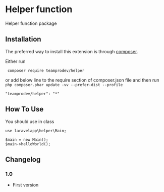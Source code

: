 # Helper function #

Helper function package

## Installation ##

The preferred way to install this extension is through [composer](http://getcomposer.org/download/).

Either run

```
 composer require teamprodev/helper
```

or add below line to the require section of composer.json file and then run `php composer.phar update -vv --prefer-dist --profile`

```
"teamprodev/helper": "*"
```

## How To Use ##

 You should use in class
```
use laravelapp\helper\Main;

$main = new Main();
$main->helloWorld();
```

## Changelog ##

### 1.0 ###
* First version
